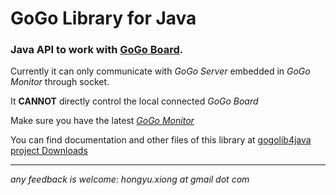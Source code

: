 # GoGo Library for Java #

### Java API to work with [GoGo Board](http://www.gogoboard.org). ###

Currently it can only communicate with _GoGo Server_ embedded in _GoGo Monitor_ through socket.

It **CANNOT** directly control the local connected _GoGo Board_

Make sure you have the latest _[GoGo Monitor](http://www.gogoboard.org/downloads)_

You can find documentation and other files of this library at
[gogolib4java project Downloads](http://code.google.com/p/gogolib4java/downloads)




---

_any feedback is welcome: hongyu.xiong at gmail dot com_